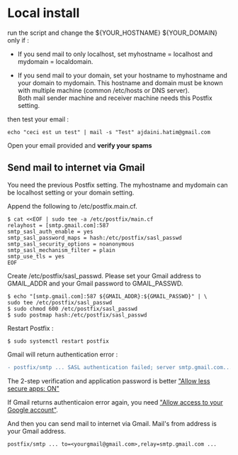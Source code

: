 # Local install

run the script and change the ${YOUR_HOSTNAME} ${YOUR_DOMAIN} only if : 

- If you send mail to only localhost, set myhostname = localhost and mydomain = localdomain.

- If you send mail to your domain, set your hostname to myhostname and your domain to mydomain. 
  This hostname and domain must be known with multiple machine (common /etc/hosts or DNS server).  
  Both mail sender machine and receiver machine needs this Postfix setting.
  
then test your email :

```shell
echo "ceci est un test" | mail -s "Test" ajdaini.hatim@gmail.com
```

Open your email provided and **verify your spams** 

## Send mail to internet via Gmail

You need the previous Postfix setting. The myhostname and mydomain can be localhost setting or your domain setting.

Append the following to /etc/postfix.main.cf.

```shell
$ cat <<EOF | sudo tee -a /etc/postfix/main.cf
relayhost = [smtp.gmail.com]:587
smtp_sasl_auth_enable = yes
smtp_sasl_password_maps = hash:/etc/postfix/sasl_passwd
smtp_sasl_security_options = noanonymous
smtp_sasl_mechanism_filter = plain
smtp_use_tls = yes
EOF
```

Create /etc/postfix/sasl_passwd. Please set your Gmail address to GMAIL_ADDR and your Gmail password to GMAIL_PASSWD.

```shell
$ echo "[smtp.gmail.com]:587 ${GMAIL_ADDR}:${GMAIL_PASSWD}" | \
sudo tee /etc/postfix/sasl_passwd
$ sudo chmod 600 /etc/postfix/sasl_passwd
$ sudo postmap hash:/etc/postfix/sasl_passwd
```

Restart Postfix :

```shell
$ sudo systemctl restart postfix
```

Gmail will return authentication error :

```diff
- postfix/smtp ... SASL authentication failed; server smtp.gmail.com...
```

The 2-step verification and application password is better ["Allow less secure apps: ON"](https://myaccount.google.com/lesssecureapps)

If Gmail returns authenticaion error again, you need ["Allow access to your Google account"](https://accounts.google.com/DisplayUnlockCaptcha).

And then you can send mail to internet via Gmail. Mail's from address is your Gmail address.

```shell
postfix/smtp ... to=<yourgmail@gmail.com>,relay=smtp.gmail.com ...
```
